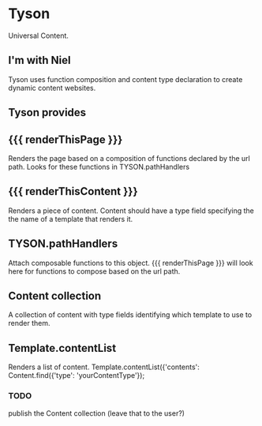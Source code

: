 Tyson
=====

Universal Content.

I'm with Niel
-------------

Tyson uses function composition and content type declaration to create dynamic
content websites.

Tyson provides
--------------

## {{{ renderThisPage }}}
Renders the page based on a composition of functions declared by the url path.
Looks for these functions in TYSON.pathHandlers

## {{{ renderThisContent }}}
Renders a piece of content. Content should have a type field specifying the
the name of a template that renders it.

## TYSON.pathHandlers
Attach composable functions to this object. {{{ renderThisPage }}} will look
here for functions to compose based on the url path.

## Content collection
A collection of content with type fields identifying which template to use to
render them.

## Template.contentList
Renders a list of content.
  Template.contentList({'contents': Content.find({'type': 'yourContentType'});

### TODO
publish the Content collection (leave that to the user?)
